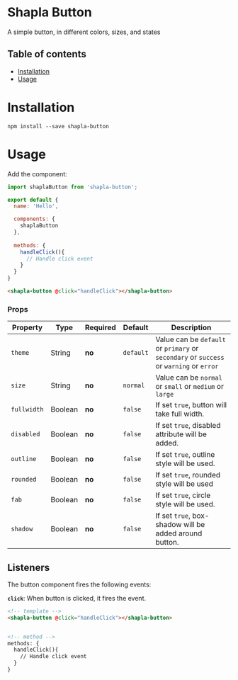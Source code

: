 # Shapla Button
A simple button, in different colors, sizes, and states

## Table of contents

- [Installation](#installation)
- [Usage](#usage)

# Installation

```
npm install --save shapla-button
```

# Usage
Add the component:

```js
import shaplaButton from 'shapla-button';

export default {
  name: 'Hello',

  components: {
    shaplaButton
  },
  
  methods: {
    handleClick(){
      // Handle click event
    }
  }
}

```

```html
<shapla-button @click="handleClick"></shapla-button>
```

### Props
| Property      | Type      | Required  | Default   | Description
|---------------|-----------|-----------|-----------|----------------------------------------------------------------------------------------
| `theme`       | String    | **no**    | `default` | Value can be `default` or `primary` or `secondary` or `success` or `warning` or `error`
| `size`        | String    | **no**    | `normal`  | Value can be `normal` or `small` or `medium` or `large`
| `fullwidth`   | Boolean   | **no**    | `false`   | If set `true`, button will take full width.
| `disabled`    | Boolean   | **no**    | `false`   | If set `true`, disabled attribute will be added.
| `outline`     | Boolean   | **no**    | `false`   | If set `true`, outline style will be used.
| `rounded`     | Boolean   | **no**    | `false`   | If set `true`, rounded style will be used
| `fab`         | Boolean   | **no**    | `false`   | If set `true`, circle style will be used.
| `shadow`      | Boolean   | **no**    | `false`   | If set `true`, box-shadow will be added around button.

## Listeners
The button component fires the following events:

**`click`**: When button is clicked, it fires the event.

```html
<!-- template -->
<shapla-button @click="handleClick"></shapla-button>


<!-- method -->
methods: {
  handleClick(){
    // Handle click event
  }
}
```